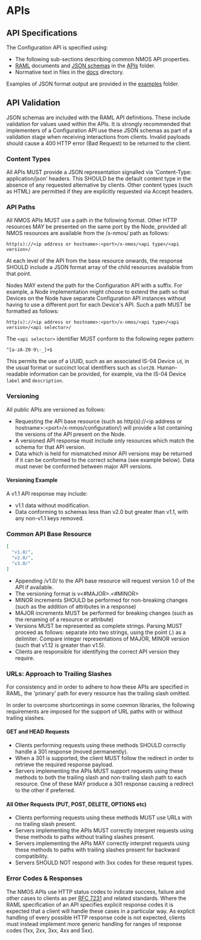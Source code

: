 
# APIs

## API Specifications

The Configuration API is specified using:

* The following sub-sections describing common NMOS API properties.
* [RAML](http://raml.org/) documents and [JSON schemas](http://tools.ietf.org/html/draft-zyp-json-schema-04) in the [APIs](../APIs/) folder.
* Normative text in files in the [docs](../docs) directory.

Examples of JSON format output are provided in the [examples](../examples/) folder.

## API Validation

JSON schemas are included with the RAML API definitions.
These include validation for values used within the APIs.
It is strongly recommended that implementers of a Configuration API use these JSON schemas as part of a validation stage when receiving interactions from clients.
Invalid payloads should cause a 400 HTTP error (Bad Request) to be returned to the client.

### Content Types

All APIs MUST provide a JSON representation signalled via 'Content-Type: application/json' headers.
This SHOULD be the default content type in the absence of any requested alternative by clients.
Other content types (such as HTML) are permitted if they are explicitly requested via Accept headers.

### API Paths

All NMOS APIs MUST use a path in the following format.
Other HTTP resources MAY be presented on the same port by the Node, provided all NMOS resources are available from the /x-nmos/ path as follows:

```
http(s)://<ip address or hostname>:<port>/x-nmos/<api type>/<api version>/
```

At each level of the API from the base resource onwards, the response SHOULD include a JSON format array of the child resources available from that point.

Nodes MAY extend the path for the Configuration API with a suffix.
For example, a Node implementation might choose to extend the path so that Devices on the Node have separate Configuration API instances without having to use a different port for each Device's API.
Such a path MUST be formatted as follows:

```
http(s)://<ip address or hostname>:<port>/x-nmos/<api type>/<api version>/<api selector>/
```

The `<api selector>` identifier MUST conform to the following regex pattern:

```
^[a-zA-Z0-9\-_]+$
```

This permits the use of a UUID, such as an associated IS-04 Device `id`, in the usual format or succinct local identifiers such as `slot2B`.
Human-readable information can be provided, for example, via the IS-04 Device `label` and `description`.

### Versioning

All public APIs are versioned as follows:

* Requesting the API base resource (such as http(s)://&lt;ip address or hostname&gt;:&lt;port&gt;/x-nmos/configuration/) will provide a list containing the versions of the API present on the Node.
* A versioned API response must include only resources which match the schema for that API version.
* Data which is held for mismatched minor API versions may be returned if it can be conformed to the correct schema (see example below). Data must never be conformed between major API versions.

#### Versioning Example

A v1.1 API response may include:

* v1.1 data without modification.
* Data conforming to schemas less than v2.0 but greater than v1.1, with any non-v1.1 keys removed.

### Common API Base Resource

```json
[
  "v1.0/",
  "v2.0/",
  "v3.0/"
]
```

* Appending /v1.0/ to the API base resource will request version 1.0 of the API if available.
* The versioning format is v&lt;#MAJOR&gt;.&lt;#MINOR&gt;
* MINOR increments SHOULD be performed for non-breaking changes (such as the addition of attributes in a response)
* MAJOR increments MUST be performed for breaking changes (such as the renaming of a resource or attribute)
* Versions MUST be represented as complete strings. Parsing MUST proceed as follows: separate into two strings, using the point (.) as a delimiter. Compare integer representations of MAJOR, MINOR version (such that v1.12 is greater than v1.5).
* Clients are responsible for identifying the correct API version they require.

### URLs: Approach to Trailing Slashes

For consistency and in order to adhere to how these APIs are specified in RAML, the 'primary' path for every resource has the trailing slash omitted.

In order to overcome shortcomings in some common libraries, the following requirements are imposed for the support of URL paths with or without trailing slashes.

#### GET and HEAD Requests

* Clients performing requests using these methods SHOULD correctly handle a 301 response (moved permanently).
* When a 301 is supported, the client MUST follow the redirect in order to retrieve the required response payload.
* Servers implementing the APIs MUST support requests using these methods to both the trailing slash and non-trailing slash path to each resource. One of these MAY produce a 301 response causing a redirect to the other if preferred.

#### All Other Requests (PUT, POST, DELETE, OPTIONS etc)

* Clients performing requests using these methods MUST use URLs with no trailing slash present.
* Servers implementing the APIs MUST correctly interpret requests using these methods to paths without trailing slashes present.
* Servers implementing the APIs MAY correctly interpret requests using these methods to paths with trailing slashes present for backward compatibility.
* Servers SHOULD NOT respond with 3xx codes for these request types.

### Error Codes & Responses

The NMOS APIs use HTTP status codes to indicate success, failure and other cases to clients as per [RFC 7231](https://tools.ietf.org/html/rfc7231) and related standards.
Where the RAML specification of an API specifies explicit response codes it is expected that a client will handle these cases in a particular way.
As explicit handling of every possible HTTP response code is not expected, clients must instead implement more generic handling for ranges of response codes (1xx, 2xx, 3xx, 4xx and 5xx).
